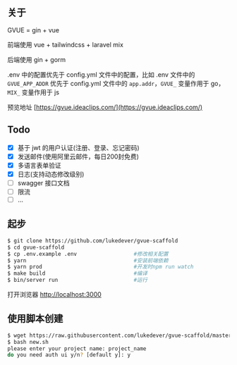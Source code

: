 ## 关于

GVUE = gin + vue

前端使用 vue + tailwindcss + laravel mix

后端使用 gin + gorm

.env 中的配置优先于 config.yml 文件中的配置，比如 .env 文件中的 `GVUE_APP_ADDR` 优先于 config.yml 文件中的 `app.addr`，`GVUE_` 变量作用于 go，`MIX_` 变量作用于 js

预览地址 [https://gvue.ideaclips.com/](https://gvue.ideaclips.com/) 

## Todo

- [x] 基于 jwt 的用户认证(注册、登录、忘记密码)
- [x] 发送邮件(使用阿里云邮件，每日200封免费)
- [x] 多语言表单验证
- [x] 日志(支持动态修改级别)
- [ ] swagger 接口文档
- [ ] 限流
- [ ] ...

## 起步

```sh
$ git clone https://github.com/lukedever/gvue-scaffold
$ cd gvue-scaffold
$ cp .env.example .env                  #修改相关配置
$ yarn                                  #安装前端依赖
$ yarn prod                             #开发时npm run watch
$ make build                            #编译
$ bin/server run                        #运行
```

打开浏览器 [http://localhost:3000](http://localhost:3000)

## 使用脚本创建

```sh
$ wget https://raw.githubusercontent.com/lukedever/gvue-scaffold/master/etc/new.sh
$ bash new.sh
please enter your project name: project_name
do you need auth ui y/n? [default y]: y
```
